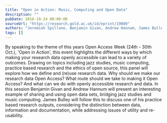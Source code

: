 ```yaml
---
title: "Open in Action: Music, Computing and Open Data"
description: ""
pubDate: 2016-10-24 00:00:00
sourceUrl: "https://research.gold.ac.uk/id/eprint/19089"
authors: "Jeremiah Spillane, Benjamin Givan, Andrew Hannum, James Bulley"
tags: []
---
```


By speaking to the theme of this years Open Access Week (24th - 30th Oct.), 'Open in Action', this event highlights the different ways by which making your research data openly accessible can lead to a variety of outcomes. Drawing on topics including jazz studies, music computing, practice based research and the ethics of open source, this panel will explore how we define and (re)use research data. Why should we make our research data Open Access? What route should we take to making it Open Access? And what can we do with openly accessible research and data.  In this session Benjamin Givan and Andrew Hannum will present an interesting example of sharing and using open data sets, bridging jazz studies and music computing. James Bulley will follow this to discuss one of his practice based research outputs, considering the distinction between data, information and documentation, while addressing issues of utility and re-usability.
